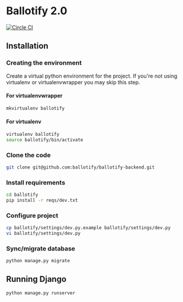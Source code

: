 Ballotify 2.0
==============

[![Circle CI](https://circleci.com/gh/vasyabigi/ballotify/tree/master.svg?style=svg)](https://circleci.com/gh/vasyabigi/ballotify/tree/master)

## Installation ##

### Creating the environment ###
Create a virtual python environment for the project.
If you're not using virtualenv or virtualenvwrapper you may skip this step.

#### For virtualenvwrapper ####
```bash
mkvirtualenv ballotify
```

#### For virtualenv ####
```bash
virtualenv ballotify
source ballotify/bin/activate
```

### Clone the code ###

```bash
git clone git@github.com:ballotify/ballotify-backend.git
```

### Install requirements ###
```bash
cd ballotify
pip install -r reqs/dev.txt
```

### Configure project ###
```bash
cp ballotify/settings/dev.py.example ballotify/settings/dev.py
vi ballotify/settings/dev.py
```

### Sync/migrate database ###
```bash
python manage.py migrate
```

## Running Django ##
```bash
python manage.py runserver
```
